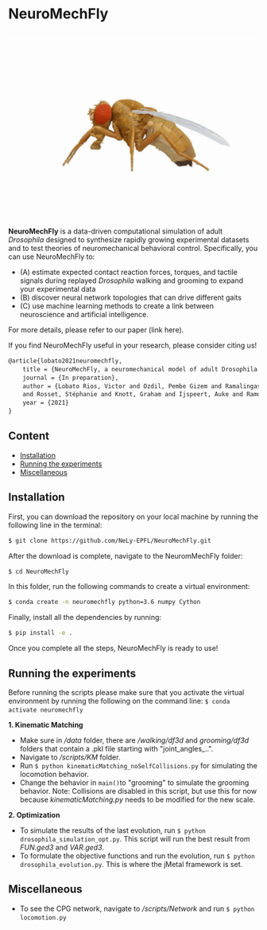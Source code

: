 # NeuroMechFly

<p align="center">
  <img align="center" width="600" src="https://github.com/NeLy-EPFL/NeuroMechFly/blob/675d9ae07db1c3899926b1bbaf447230f7737ad0/docs/NeuroMechFly.gif">
</p>

**NeuroMechFly** is a data-driven computational simulation of adult *Drosophila* designed to synthesize rapidly growing experimental datasets and to test theories of neuromechanical behavioral control. Specifically, you can use NeuroMechFly to:
* (A) estimate expected contact reaction forces, torques, and tactile signals during replayed *Drosophila* walking and grooming to expand your experimental data
* (B) discover neural network topologies that can drive different gaits
* (C) use machine learning methods to create a link between neuroscience and artificial intelligence. 

For more details, please refer to our paper (link here).

If you find NeuroMechFly useful in your research, please consider citing us!

```Latex
@article{lobato2021neuromechfly,
	title = {NeuroMechFly, a neuromechanical model of adult Drosophila melanogaster},
	journal = {In preparation},
	author = {Lobato Rios, Victor and Ozdil, Pembe Gizem and Ramalingasetty, Shravan and Arreguit, Jonathan 
	and Rosset, Stéphanie and Knott, Graham and Ijspeert, Auke and Ramdya, Pavan},
	year = {2021}
}
```


## Content

- [Installation](#installation)
- [Running the experiments](#running-the-experiments)
- [Miscellaneous](#miscellaneous)


## Installation 

First, you can download the repository on your local machine by running the following line in the terminal:
```bash
$ git clone https://github.com/NeLy-EPFL/NeuroMechFly.git
```
After the download is complete, navigate to the NeuromMechFly folder:
```bash
$ cd NeuroMechFly
```
In this folder, run the following commands to create a virtual environment:
```bash
$ conda create -n neuromechfly python=3.6 numpy Cython
```
Finally, install all the dependencies by running:
```bash
$ pip install -e .
```
Once you complete all the steps, NeuroMechFly is ready to use!

## Running the experiments 
Before running the scripts please make sure that you activate the virtual environment by running the following on the command line:
```$ conda activate neuromechfly```

**1. Kinematic Matching**
- Make sure in */data* folder, there are */walking/df3d* and *grooming/df3d* folders that contain a .pkl file starting with "joint_angles_..".
- Navigate to */scripts/KM* folder.
- Run ```$ python kinematicMatching_noSelfCollisions.py``` for simulating the locomotion behavior. 
- Change the behavior in ```main()```to "grooming" to simulate the grooming behavior. Note: Collisions are disabled in this script, but use this for now because *kinematicMatching.py* needs to be modified for the new scale. 

**2. Optimization** 
- To simulate the results of the last evolution, run ```$ python drosophila_simulation_opt.py```. This script will run the best result from *FUN.ged3* and *VAR.ged3*. 
- To formulate the objective functions and run the evolution, run ```$ python drosophila_evolution.py```. This is where the jMetal framework is set. 

## Miscellaneous 
- To see the CPG network, navigate to */scripts/Network* and run ```$ python locomotion.py```

